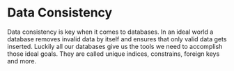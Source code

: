 # Data Consistency

Data consistency is key when it comes to databases.
In an ideal world a database removes invalid data by itself and ensures that only valid data gets inserted.
Luckily all our databases give us the tools we need to accomplish those ideal goals.
They are called unique indices, constrains, foreign keys and more.
